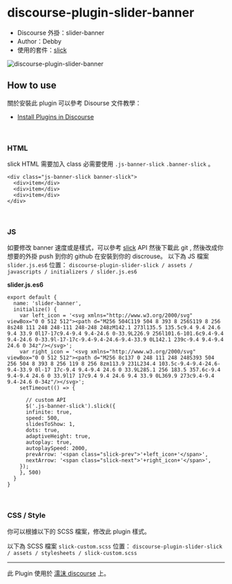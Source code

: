 # discourse-plugin-slider-banner

* Discourse 外掛：slider-banner
* Author：Debby
* 使用的套件：[slick](http://kenwheeler.github.io/slick/)



![discourse-plugin-slider-banner](https://i.imgur.com/cqNs4NM.png)


## How to use

關於安裝此 plugin 可以參考 Disourse 文件教學：
* [Install Plugins in Discourse](https://meta.discourse.org/t/install-plugins-in-discourse/19157)

</br>

### HTML 
slick HTML 需要加入 class 必需要使用 `.js-banner-slick` `.banner-slick` 。
```
<div class="js-banner-slick banner-slick">
  <div>item</div>
  <div>item</div>
  <div>item</div>
</div>
```

</br>

### JS
如要修改 banner 速度或是樣式，可以參考 [slick](http://kenwheeler.github.io/slick/) API 然後下載此 git , 然後改成你想要的外掛 push 到你的 github 在安裝到你的 discrouse。
以下為 JS 檔案 `slider.js.es6` 位置：
`discourse-plugin-slider-slick / assets / javascripts / initializers / slider.js.es6`

**slider.js.es6**

```
export default {
  name: 'slider-banner',
  initialize() {
    var left_icon = '<svg xmlns="http://www.w3.org/2000/svg" viewBox="0 0 512 512"><path d="M256 504C119 504 8 393 8 256S119 8 256 8s248 111 248 248-111 248-248 248zM142.1 273l135.5 135.5c9.4 9.4 24.6 9.4 33.9 0l17-17c9.4-9.4 9.4-24.6 0-33.9L226.9 256l101.6-101.6c9.4-9.4 9.4-24.6 0-33.9l-17-17c-9.4-9.4-24.6-9.4-33.9 0L142.1 239c-9.4 9.4-9.4 24.6 0 34z"/></svg>';
    var right_icon = '<svg xmlns="http://www.w3.org/2000/svg" viewBox="0 0 512 512"><path d="M256 8c137 0 248 111 248 248S393 504 256 504 8 393 8 256 119 8 256 8zm113.9 231L234.4 103.5c-9.4-9.4-24.6-9.4-33.9 0l-17 17c-9.4 9.4-9.4 24.6 0 33.9L285.1 256 183.5 357.6c-9.4 9.4-9.4 24.6 0 33.9l17 17c9.4 9.4 24.6 9.4 33.9 0L369.9 273c9.4-9.4 9.4-24.6 0-34z"/></svg>';
    setTimeout(() => {
    
      // custom API 
      $('.js-banner-slick').slick({
      infinite: true,
      speed: 500,
      slidesToShow: 1,
      dots: true,
      adaptiveHeight: true,
      autoplay: true,
      autoplaySpeed: 2000,
      prevArrow: '<span class="slick-prev">'+left_icon+'</span>',
      nextArrow: '<span class="slick-next">'+right_icon+'</span>',
    });
    }, 500)
  }
}
```

</br>

### CSS / Style

你可以根據以下的 SCSS 檔案，修改此 plugin 樣式。

以下為 SCSS 檔案 `slick-custom.scss` 位置：
`discourse-plugin-slider-slick / assets / stylesheets / slick-custom.scss `


---

此 Plugin 使用於 [濡沫 discourse](https://community.lezismore.org/) 上。
